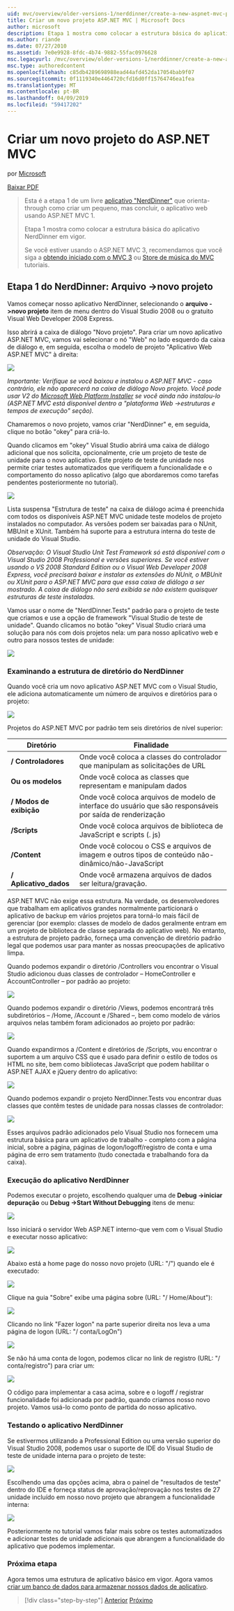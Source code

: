 ```yaml
---
uid: mvc/overview/older-versions-1/nerddinner/create-a-new-aspnet-mvc-project
title: Criar um novo projeto ASP.NET MVC | Microsoft Docs
author: microsoft
description: Etapa 1 mostra como colocar a estrutura básica do aplicativo NerdDinner em vigor.
ms.author: riande
ms.date: 07/27/2010
ms.assetid: 7e0e9928-8fdc-4b74-9882-55fac0976628
msc.legacyurl: /mvc/overview/older-versions-1/nerddinner/create-a-new-aspnet-mvc-project
msc.type: authoredcontent
ms.openlocfilehash: c85db4289698988ead44afd452da17054bab9f07
ms.sourcegitcommit: 0f1119340e4464720cfd16d0ff15764746ea1fea
ms.translationtype: MT
ms.contentlocale: pt-BR
ms.lasthandoff: 04/09/2019
ms.locfileid: "59417202"
---
```

# <a name="create-a-new-aspnet-mvc-project"></a>Criar um novo projeto do ASP.NET MVC

por [Microsoft](https://github.com/microsoft)

[Baixar PDF](http://aspnetmvcbook.s3.amazonaws.com/aspnetmvc-nerdinner_v1.pdf)

> Esta é a etapa 1 de um livre [aplicativo "NerdDinner"](introducing-the-nerddinner-tutorial.md) que orienta-through como criar um pequeno, mas concluir, o aplicativo web usando ASP.NET MVC 1.
> 
> Etapa 1 mostra como colocar a estrutura básica do aplicativo NerdDinner em vigor.
> 
> Se você estiver usando o ASP.NET MVC 3, recomendamos que você siga a [obtendo iniciado com o MVC 3](../../older-versions/getting-started-with-aspnet-mvc3/cs/intro-to-aspnet-mvc-3.md) ou [Store de música do MVC](../../older-versions/mvc-music-store/mvc-music-store-part-1.md) tutoriais.


## <a name="nerddinner-step-1-file-gtnew-project"></a>Etapa 1 do NerdDinner: Arquivo -&gt;novo projeto

Vamos começar nosso aplicativo NerdDinner, selecionando o **arquivo -&gt;novo projeto** item de menu dentro do Visual Studio 2008 ou o gratuito Visual Web Developer 2008 Express.

Isso abrirá a caixa de diálogo "Novo projeto". Para criar um novo aplicativo ASP.NET MVC, vamos vai selecionar o nó "Web" no lado esquerdo da caixa de diálogo e, em seguida, escolha o modelo de projeto "Aplicativo Web ASP.NET MVC" à direita:

![](create-a-new-aspnet-mvc-project/_static/image1.png)

*Importante: Verifique se você baixou e instalou o ASP.NET MVC - caso contrário, ele não aparecerá na caixa de diálogo Novo projeto. Você pode usar V2 do [Microsoft Web Platform Installer](https://www.microsoft.com/web/downloads/platform.aspx) se você ainda não instalou-lo (ASP.NET MVC está disponível dentro a "plataforma Web -&gt;estruturas e tempos de execução" seção).*

Chamaremos o novo projeto, vamos criar "NerdDinner" e, em seguida, clique no botão "okey" para criá-lo.

Quando clicamos em "okey" Visual Studio abrirá uma caixa de diálogo adicional que nos solicita, opcionalmente, crie um projeto de teste de unidade para o novo aplicativo. Este projeto de teste de unidade nos permite criar testes automatizados que verifiquem a funcionalidade e o comportamento do nosso aplicativo (algo que abordaremos como tarefas pendentes posteriormente no tutorial).

![](create-a-new-aspnet-mvc-project/_static/image2.png)

Lista suspensa "Estrutura de teste" na caixa de diálogo acima é preenchida com todos os disponíveis ASP.NET MVC unidade teste modelos de projeto instalados no computador. As versões podem ser baixadas para o NUnit, MBUnit e XUnit. Também há suporte para a estrutura interna do teste de unidade do Visual Studio.

*Observação: O Visual Studio Unit Test Framework só está disponível com o Visual Studio 2008 Professional e versões superiores. Se você estiver usando o VS 2008 Standard Edition ou o Visual Web Developer 2008 Express, você precisará baixar e instalar as extensões do NUnit, o MBUnit ou XUnit para o ASP.NET MVC para que essa caixa de diálogo a ser mostrado. A caixa de diálogo não será exibida se não existem quaisquer estruturas de teste instaladas.*

Vamos usar o nome de "NerdDinner.Tests" padrão para o projeto de teste que criamos e use a opção de framework "Visual Studio de teste de unidade". Quando clicamos no botão "okey" Visual Studio criará uma solução para nós com dois projetos nela: um para nosso aplicativo web e outro para nossos testes de unidade:

![](create-a-new-aspnet-mvc-project/_static/image3.png)

### <a name="examining-the-nerddinner-directory-structure"></a>Examinando a estrutura de diretório do NerdDinner

Quando você cria um novo aplicativo ASP.NET MVC com o Visual Studio, ele adiciona automaticamente um número de arquivos e diretórios para o projeto:

![](create-a-new-aspnet-mvc-project/_static/image4.png)

Projetos do ASP.NET MVC por padrão tem seis diretórios de nível superior:

| **Diretório** | **Finalidade** |
| --- | --- |
| **/ Controladores** | Onde você coloca a classes do controlador que manipulam as solicitações de URL |
| **Ou os modelos** | Onde você coloca as classes que representam e manipulam dados |
| **/ Modos de exibição** | Onde você coloca arquivos de modelo de interface do usuário que são responsáveis por saída de renderização |
| **/Scripts** | Onde você coloca arquivos de biblioteca de JavaScript e scripts (. js) |
| **/Content** | Onde você colocou o CSS e arquivos de imagem e outros tipos de conteúdo não-dinâmico/não-JavaScript |
| **/ Aplicativo\_dados** | Onde você armazena arquivos de dados ser leitura/gravação. |

ASP.NET MVC não exige essa estrutura. Na verdade, os desenvolvedores que trabalham em aplicativos grandes normalmente particionará o aplicativo de backup em vários projetos para torná-lo mais fácil de gerenciar (por exemplo: classes de modelo de dados geralmente entram em um projeto de biblioteca de classe separada do aplicativo web). No entanto, a estrutura de projeto padrão, forneça uma convenção de diretório padrão legal que podemos usar para manter as nossas preocupações de aplicativo limpa.

Quando podemos expandir o diretório /Controllers vou encontrar o Visual Studio adicionou duas classes de controlador – HomeController e AccountController – por padrão ao projeto:

![](create-a-new-aspnet-mvc-project/_static/image5.png)

Quando podemos expandir o diretório /Views, podemos encontrará três subdiretórios – /Home, /Account e /Shared –, bem como modelo de vários arquivos nelas também foram adicionados ao projeto por padrão:

![](create-a-new-aspnet-mvc-project/_static/image6.png)

Quando expandirmos a /Content e diretórios de /Scripts, vou encontrar o suportem a um arquivo CSS que é usado para definir o estilo de todos os HTML no site, bem como bibliotecas JavaScript que podem habilitar o ASP.NET AJAX e jQuery dentro do aplicativo:

![](create-a-new-aspnet-mvc-project/_static/image7.png)

Quando podemos expandir o projeto NerdDinner.Tests vou encontrar duas classes que contêm testes de unidade para nossas classes de controlador:

![](create-a-new-aspnet-mvc-project/_static/image8.png)

Esses arquivos padrão adicionados pelo Visual Studio nos fornecem uma estrutura básica para um aplicativo de trabalho - completo com a página inicial, sobre a página, páginas de logon/logoff/registro de conta e uma página de erro sem tratamento (tudo conectada e trabalhando fora da caixa).

### <a name="running-the-nerddinner-application"></a>Execução do aplicativo NerdDinner

Podemos executar o projeto, escolhendo qualquer uma de **Debug -&gt;iniciar depuração** ou **Debug -&gt;Start Without Debugging** itens de menu:

![](create-a-new-aspnet-mvc-project/_static/image9.png)

Isso iniciará o servidor Web ASP.NET interno-que vem com o Visual Studio e executar nosso aplicativo:

![](create-a-new-aspnet-mvc-project/_static/image10.png)

Abaixo está a home page do nosso novo projeto (URL: "/") quando ele é executado:

![](create-a-new-aspnet-mvc-project/_static/image11.png)

Clique na guia "Sobre" exibe uma página sobre (URL: "/ Home/About"):

![](create-a-new-aspnet-mvc-project/_static/image12.png)

Clicando no link "Fazer logon" na parte superior direita nos leva a uma página de logon (URL: "/ conta/LogOn")

![](create-a-new-aspnet-mvc-project/_static/image13.png)

Se não há uma conta de logon, podemos clicar no link de registro (URL: "/ conta/registro") para criar um:

![](create-a-new-aspnet-mvc-project/_static/image14.png)

O código para implementar a casa acima, sobre e o logoff / registrar funcionalidade foi adicionada por padrão, quando criamos nosso novo projeto. Vamos usá-lo como ponto de partida do nosso aplicativo.

### <a name="testing-the-nerddinner-application"></a>Testando o aplicativo NerdDinner

Se estivermos utilizando a Professional Edition ou uma versão superior do Visual Studio 2008, podemos usar o suporte de IDE do Visual Studio de teste de unidade interna para o projeto de teste:

![](create-a-new-aspnet-mvc-project/_static/image15.png)

Escolhendo uma das opções acima, abra o painel de "resultados de teste" dentro do IDE e forneça status de aprovação/reprovação nos testes de 27 unidade incluído em nosso novo projeto que abrangem a funcionalidade interna:

![](create-a-new-aspnet-mvc-project/_static/image16.png)

Posteriormente no tutorial vamos falar mais sobre os testes automatizados e adicionar testes de unidade adicionais que abrangem a funcionalidade do aplicativo que podemos implementar.

### <a name="next-step"></a>Próxima etapa

Agora temos uma estrutura de aplicativo básico em vigor. Agora vamos [criar um banco de dados para armazenar nossos dados de aplicativo](create-a-database.md).

> [!div class="step-by-step"]
> [Anterior](introducing-the-nerddinner-tutorial.md)
> [Próximo](create-a-database.md)
